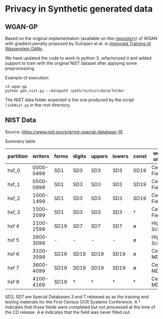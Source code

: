 # Privacy in Synthetic generated data

## WGAN-GP
Based on the original implementation (available on this [repository](https://github.com/igul222/improved_wgan_training)) of WGAN with gradient penalty proposed by Gulrajani et al. in [Improved Training of Wasserstein GANs](https://arxiv.org/abs/1704.00028).

We have updated the code to work in python 3, refactorized it and added support to train with the original NIST dataset after applying some preprocessing.

Example of execution:
```
cd wgan-gp
python gan_nist.py --datapath /path/to/nist/data/folder
```
The NIST data folder expected is the one produced by the script `linkNist.py` in the root directory.

## NIST Data

Source: https://www.nist.gov/srd/nist-special-database-19

Summary table

| partition | writers | forms | digits | uppers | lowers | const | writer origin |
| --- | --- | --- | --- |--- |--- |--- |--- |
| hsf_0 | 0000-0499 | SD1 | SD3 | SD3 | SD3 | SD19 | Census Field |
| hsf_1 | 0500-0999 | SD1 | SD3 | SD3 | SD3 | SD19 | Census Field |
| hsf_2 | 1000-1499 | SD1 | SD3 | SD3 | SD3 | SD19 | Census Field |
| hsf_3 | 1500-2099 | SD1 | SD3 | SD3 | SD3 | † | Census Field |
| hsf 4 | 2100-2599 | SD19 | SD7 | SD7 | SD7 | ø | High School |
| hsf 5 | 2600-3099 | - | - | - | - | ø | High School |
| hsf 6 | 3100-3599 | SD19 | SD19 | SD19 | SD19 | ø | Census MD |
| hsf 7 | 3600-4099 | SD19 | SD19 | SD19 | SD19 | ø | Census MD |
| hsf 8 | 4100-4169 | SD19 | † | † | † | † | Census MD |

SD3, SD7 are Special Databases 3 and 7 released as as the training and testing materials for the First Census OCR Systems Conference. A † indicates that those fields were completed but not processed at the time of the CD release. A ø indicates that the field was never filled out.